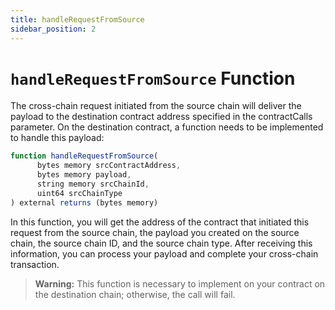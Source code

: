 ```yaml
---
title: handleRequestFromSource
sidebar_position: 2
---
```


# `handleRequestFromSource` Function

The cross-chain request initiated from the source chain will deliver the payload to the destination contract address specified in the contractCalls parameter. On the destination contract, a function needs to be implemented to handle this payload:

```javascript
function handleRequestFromSource(
	  bytes memory srcContractAddress,
	  bytes memory payload,
	  string memory srcChainId,
	  uint64 srcChainType
) external returns (bytes memory)
```

In this function, you will get the address of the contract that initiated this request from the source chain, the payload you created on the source chain, the source chain ID, and the source chain type. After receiving this information, you can process your payload and complete your cross-chain transaction.

> **Warning:** This function is necessary to implement on your contract on the destination chain; otherwise, the call will fail.
